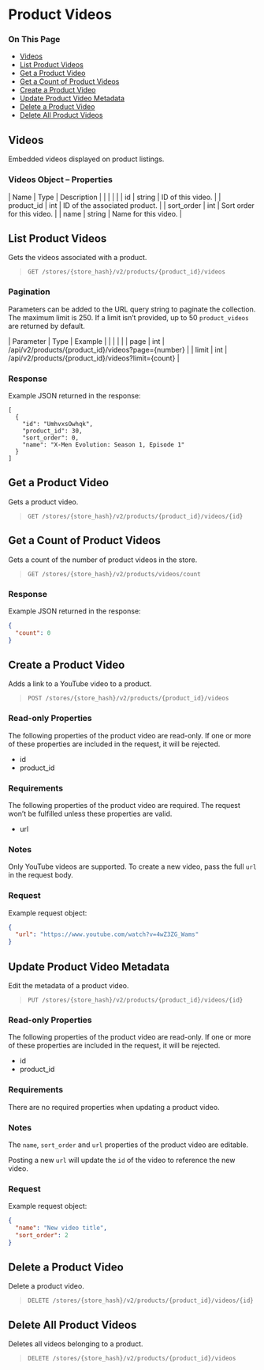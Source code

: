 # Product Videos

<div class="otp" id="no-index">

### On This Page
- [Videos](#videos)
- [List Product Videos](#list-product-videos)
- [Get a Product Video](#get-a-product-video)
- [Get a Count of Product Videos](#get-a-count-of-product-videos)
- [Create a Product Video](#create-a-product-video)
- [Update Product Video Metadata](#update-product-video-metadata)
- [Delete a Product Video](#delete-a-product-video)
- [Delete All Product Videos](#delete-all-product-videos)

</div> 



## Videos 

Embedded videos displayed on product listings.

### Videos Object – Properties 

| Name | Type | Description |
|  |  |  |
| id | string | ID of this video. |
| product_id | int | ID of the associated product. |
| sort_order | int | Sort order for this video. |
| name | string | Name for this video. |





## List Product Videos 

Gets the videos associated with a product.

>`GET /stores/{store_hash}/v2/products/{product_id}/videos`


### Pagination 

Parameters can be added to the URL query string to paginate the collection. The maximum limit is 250. If a limit isn’t provided, up to 50 `product_videos` are returned by default.

| Parameter | Type | Example |
|  |  |  |
| page | int | /api/v2/products/{product_id}/videos?page={number} |
| limit | int | /api/v2/products/{product_id}/videos?limit={count} |

### Response 

Example JSON returned in the response:

```
[
  {
    "id": "UmhvxsOwhqk",
    "product_id": 30,
    "sort_order": 0,
    "name": "X-Men Evolution: Season 1, Episode 1"
  }
]
```





## Get a Product Video 

Gets a product video.

>`GET /stores/{store_hash}/v2/products/{product_id}/videos/{id}`





## Get a Count of Product Videos 

Gets a count of the number of product videos in the store.

>`GET /stores/{store_hash}/v2/products/videos/count`


### Response 

Example JSON returned in the response:

```json
{
  "count": 0
}
```





## Create a Product Video 

Adds a link to a YouTube video to a product.

>`POST /stores/{store_hash}/v2/products/{product_id}/videos`


### Read-only Properties 

The following properties of the product video are read-only. If one or more of these properties are included in the request, it will be rejected.

*   id
*   product_id

### Requirements 

The following properties of the product video are required. The request won’t be fulfilled unless these properties are valid.

*   url

### Notes 

Only YouTube videos are supported. To create a new video, pass the full `url` in the request body.

### Request 

Example request object:

```json
{
  "url": "https://www.youtube.com/watch?v=4wZ3ZG_Wams"
}
```



## Update Product Video Metadata 

Edit the metadata of a product video.

>`PUT /stores/{store_hash}/v2/products/{product_id}/videos/{id}`


### Read-only Properties 

The following properties of the product video are read-only. If one or more of these properties are included in the request, it will be rejected.

*   id
*   product_id

### Requirements 

There are no required properties when updating a product video. 

### Notes 

The `name`, `sort_order` and `url` properties of the product video are editable.

Posting a new `url` will update the `id` of the video to reference the new video.

### Request 

Example request object:

```json
{
  "name": "New video title",
  "sort_order": 2
}
```





## Delete a Product Video 

Delete a product video.

>`DELETE /stores/{store_hash}/v2/products/{product_id}/videos/{id}`





## Delete All Product Videos 

Deletes all videos belonging to a product.

>`DELETE /stores/{store_hash}/v2/products/{product_id}/videos`

